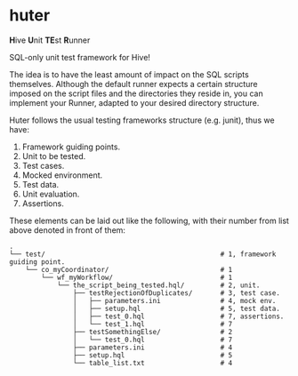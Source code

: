 # huter
**H**ive **U**nit **TE**st **R**unner

SQL-only unit test framework for Hive!

The idea is to have the least amount of impact on the SQL scripts themselves. Although the default runner expects a certain structure imposed on the script files and the directories they reside in, you can implement your Runner, adapted to your desired directory structure.

Huter follows the usual testing frameworks structure (e.g. junit), thus we have:

1. Framework guiding points.
2. Unit to be tested.
3. Test cases.
4. Mocked environment.
5. Test data.
6. Unit evaluation.
7. Assertions.

These elements can be laid out like the following, with their number from list above denoted in front of them:

```
.
└── test/                                            # 1, framework guiding point.
    └── co_myCoordinator/                            # 1
        └── wf_myWorkflow/                           # 1
            └── the_script_being_tested.hql/         # 2, unit.
                ├── testRejectionOfDuplicates/       # 3, test case.
                │   ├── parameters.ini               # 4, mock env.
                │   ├── setup.hql                    # 5, test data.
                │   ├── test_0.hql                   # 7, assertions.
                │   └── test_1.hql                   # 7
                ├── testSomethingElse/               # 2
                │   └── test_0.hql                   # 7
                ├── parameters.ini                   # 4
                ├── setup.hql                        # 5
                └── table_list.txt                   # 4
```
